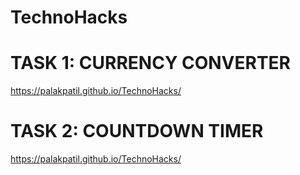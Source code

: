 # TechnoHacks

# TASK 1: CURRENCY CONVERTER
 https://palakpatil.github.io/TechnoHacks/

 # TASK 2: COUNTDOWN TIMER
  https://palakpatil.github.io/TechnoHacks/
